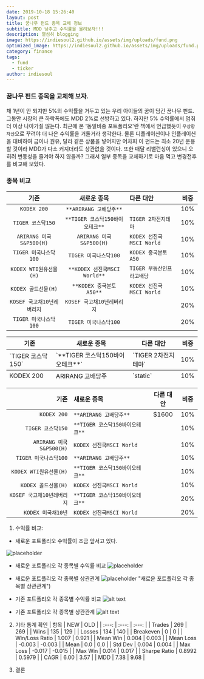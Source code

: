 ```yaml
---
date: 2019-10-18 15:26:40
layout: post
title: 꿈나무 펀드 종목 교체 정보
subtitle: MDD 낮추고 수익률을 올려보자!!!
description: 열심히 blogging
image: https://indiesoul2.github.io/assets/img/uploads/fund.png
optimized_image: https://indiesoul2.github.io/assets/img/uploads/fund.png
category: finance
tags:
  - fund
  - ticker
author: indiesoul
---
```


### 꿈나무 펀드 종목을 교체해 보자.

채 1년이 안 되지만 5%의 수익률을 거두고 있는 우리 아이들의 꿈이 담긴 꿈나무 펀드.
그동안 시장의 큰 하락폭에도 MDD 2%로 선방하고 있다. 하지만 5% 수익률에서 멈춰 더 이상 나아가질 않는다.
최근에 본 '동일비중 포트폴리오'란 책에서 언급했듯이 `우상향 자산`으로 꾸려야 더 나은 수익률을 거둘거라 생각한다.
물론 디플레이션이나 인플레이션을 대비하여 금이나 원유, 달라 같은 상품을 넣어지만 어차피 이 펀드는 최소 20년 운용할 
것이라 MDD가 다소 커지더라도 상관없을 것이다. 또한 매달 리밸런싱이 있으니 오히려 변동성을 즐겨야 하지 않을까?
그래서 일부 종목을 교체하기로 마음 먹고 변경전후를 비교해 보았다.

### 종목 비교
| 기존                    | 새로운 종목                     | 다른 대안                  | 비중 |
| :---:                   | :---:                          | :---                       | :---: |
| `KODEX 200`             | `**ARIRANG 고배당주**`          |                            | 10% |
| `TIGER 코스닥150`        | `**TIGER 코스닥150바이오테크**` | `TIGER 2차전지테마`         | 10% |
| `ARIRANG 미국S&P500(H)`  | `ARIRANG 미국S&P500(H)`        | `KODEX 선진국MSCI World`   | 10% |
| `TIGER 미국나스닥100`     | `TIGER 미국나스닥100`            | `KODEX 중국본토 A50`       | 10% |
| `KODEX WTI원유선물(H)`    | `**KODEX 선진국MSCI World**`    | `TIGER 부동산인프라고배당` | 10% |
| `KODEX 골드선물(H)`       | `**KODEX 중국본토 A50**`        |  `KODEX 선진국MSCI World` | 10% |
| `KOSEF 국고채10년레버리지` | `KOSEF 국고채10년레버리지`      |                           |  20% |
| `TIGER 미국나스닥100`      | `TIGER 미국나스닥100`         |                            | 20% |

<table>
  <thead>
    <tr>
      <th>기존</th>
      <th>새로운 종목</th>
      <th>다른 대안</th>
      <th>비중</th>
    </tr>
  </thead>
  <tfoot>
    <tr>
      <td>KODEX 200</td>
      <td>ARIRANG 고배당주</td>
      <td> `static`</td>
      <td> 10%</td>
    </tr>
  </tfoot>
  <tbody>
    <tr>
      <td>`TIGER 코스닥150`</td>
      <td> `**TIGER 코스닥150바이오테크**`</td>
      <td>`TIGER 2차전지테마`</td>
      <td>10%</td>
    </tr>
  </tbody>
</table>

| 기존          | 새로운 종목    | 다른 대안  | 비중 |
| -------------: |:---------------| :----------:|  ------ |
| `KODEX 200`      | `**ARIRANG 고배당주**` | $1600 |      10%     |
| `TIGER 코스닥150`      | `**TIGER 코스닥150바이오테크**`      |   |  10%     |
| `ARIRANG 미국S&P500(H)` | `KODEX 선진국MSCI World`      |   |  10%  |
| `TIGER 미국나스닥100`      | `**ARIRANG 고배당주**` |  |      10%     |
| `KODEX WTI원유선물(H)`      | `**TIGER 코스닥150바이오테크**`      |   |  10%     |
| `KODEX 골드선물(H)`  | `KODEX 선진국MSCI World`      |   |  10%  |
| `KOSEF 국고채10년레버리지`      | `**TIGER 코스닥150바이오테크**`      |   |  20%     |
| `KODEX 미국채10년`  | `KODEX 선진국MSCI World`      |   |  20%  |

1. 수익률 비교: 
- 새로운 포트폴리오 수익률이 조금 앞서고 있다.

![placeholder](https://indiesoul2.github.io/assets/img/uploads/newplot(2).png "새로운 포트폴리오와 비교")

- 새로운 포트폴리오 각 종목별 수익률 비교
![placeholder](https://indiesoul2.github.io/assets/img/uploads/newplot(1).png "새로운 포트폴리오 각 종목별 수익률 비교")

- 새로운 포트폴리오 각 종목별 상관관계
![placeholder](https://indiesoul2.github.io/assets/img/uploads/newplot.png) "새로운 포트폴리오 각 종목별 상관관계")

- 기존 포트폴리오 각 종목별 수익률 비교
![alt text](https://indiesoul2.github.io/assets/img/uploads/newplot(4).png "새로운 포트폴리오 각 종목별 수익률 비교")

- 기존 포트폴리오 각 종목별 상관관계
![alt text](https://indiesoul2.github.io/assets/img/uploads/newplot(3).png "종목별 상관관계")

2. 기타 통계 확인
| 항목 | NEW | OLD |
| :---: | :---: | :---: | 
| Trades | 269 | 269 |
| Wins | 135 | 129 |
| Losses | 134 | 140 |
| Breakeven | 0 | 0 |
| Win/Loss Ratio | 1.007 | 0.921 | 
| Mean Win | 0.004 | 0.003 |
| Mean Loss | -0.003 | -0.003 |
| Mean | 0.0 | 0.0 |
| Std Dev | 0.004 | 0.004 |
| Max Loss | -0.017 | -0.015 |
| Max Win | 0.014 | 0.017 |
| Sharpe Ratio | 0.8992 | 0.5979 |
| CAGR | 6.00 | 3.57 |
| MDD | 7.38 | 9.68 |

3. 결론

